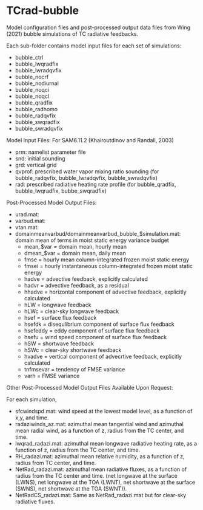 # TCrad-bubble
Model configuration files and post-processed output data files from Wing (2021) bubble simulations of TC radiative feedbacks.

Each sub-folder contains model input files for each set of simulations:

- bubble_ctrl
- bubble_lwqradfix
- bubble_lwradqvfix
- bubble_nocrf
- bubble_nodiurnal
- bubble_noqci
- bubble_noqcl
- bubble_qradfix
- bubble_radhomo
- bubble_radqvfix
- bubble_swqradfix
- bubble_swradqvfix

Model Input Files: For SAM6.11.2 (Khairoutdinov and Randall, 2003)

-	prm: namelist parameter file
-	snd: initial sounding
-	grd: vertical grid
-	qvprof: prescribed water vapor mixing ratio sounding (for bubble_radqvfix, bubble_lwradqvfix, bubble_swradqvfix)
-	rad: prescribed radiative heating rate profile (for bubble_qradfix, bubble_lwqradfix, bubbe_swqradfix)

Post-Processed Model Output Files:

-	urad.mat:
-	varbud.mat:
-	vtan.mat:
-	domainmeanvarbud/domainmeanvarbud_bubble_$simulation.mat: domain mean of terms in moist static energy variance budget
    -	mean_$var = domain mean, hourly mean
    -	dmean_$var = domain mean, daily mean
    -	fmse = hourly mean column-integrated frozen moist static energy
    -	fmsei = hourly instantaneous column-integrated frozen moist static energy
    -	hadve = advective feedback, explicitly calculated
    -	hadvr = advective feedback, as a residual
    -	hhadve = horizontal component of advective feedback, explicitly calculated
    -	hLW = longwave feedback
    -	hLWc = clear-sky longwave feedback
    -	hsef = surface flux feedback
    -	hsefdk = disequlibrium component of surface flux feedback
    -	hsefeddy = eddy component of surface flux feedback
    -	hsefu = wind speed component of surface flux feedback
    -	hSW = shortwave feedback
    -	hSWc = clear-sky shortwave feedback
    -	hvadve = vertical component of advecrtive feedback, explicitly calculated
    -	tnfmsevar = tendency of FMSE variance
    -	varh = FMSE variance

Other Post-Processed Model Output Files Available Upon Request:

For each simulation,
-	sfcwindspd.mat: wind speed at the lowest model level, as a function of x,y, and time. 
-	radaziwinds_az.mat: azimuthal mean tangential wind and azimuthal mean radial wind, as a function of z, radius from the TC center, and time. 
-	lwqrad_radazi.mat: azimuthal mean longwave radiative heating rate, as a function of z, radius from the TC center, and time.
-	RH_radazi.mat: azimuthal mean relative humidity, as a function of z, radius from TC center, and time.
-	NetRad_radazi.mat: azimuthal mean radiative fluxes, as a function of radius from the TC center and time. (net longwave at the surface (LWNS), net longwave at the TOA (LWNT), net shortwave at the surface (SWNS), net shortwave at the TOA (SWNT)).
-	NetRadCS_radazi.mat: Same as NetRad_radazi.mat but for clear-sky radiative fluxes.
